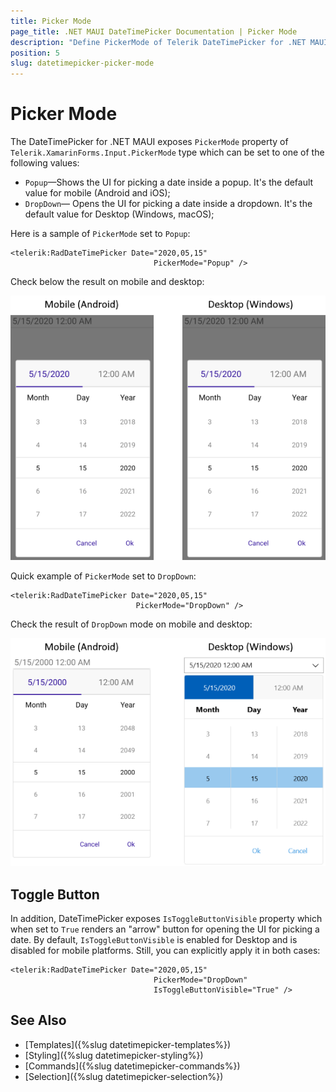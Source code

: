 ```yaml
---
title: Picker Mode
page_title: .NET MAUI DateTimePicker Documentation | Picker Mode
description: "Define PickerMode of Telerik DateTimePicker for .NET MAUI to either DropDown or Popup."
position: 5
slug: datetimepicker-picker-mode
---  
```


# Picker Mode

The DateTimePicker for .NET MAUI exposes `PickerMode` property of `Telerik.XamarinForms.Input.PickerMode` type which can be set to one of the following values:

* `Popup`&mdash;Shows the UI for picking a date inside a popup. It's the default value for mobile (Android and iOS);
* `DropDown`&mdash; Opens the UI for picking a date inside a dropdown. It's the default value for Desktop (Windows, macOS);

Here is a sample of `PickerMode` set to `Popup`:

```XAML
<telerik:RadDateTimePicker Date="2020,05,15" 
								PickerMode="Popup" />
```

Check below the result on mobile and desktop:

![](images/datetimepicker-pickermode-popup.png)

Quick example of `PickerMode` set to `DropDown`:

```XAML
<telerik:RadDateTimePicker Date="2020,05,15" 
							PickerMode="DropDown" />
```

Check the result of `DropDown` mode on mobile and desktop:

![](images/datetimepicker-pickermode-dropdown.png)

## Toggle Button

In addition, DateTimePicker exposes `IsToggleButtonVisible` property which when set to `True` renders an "arrow" button for opening the UI for picking a date. By default, `IsToggleButtonVisible` is enabled for Desktop and is disabled for mobile platforms. Still, you can explicitly apply it in both cases:

```XAML
<telerik:RadDateTimePicker Date="2020,05,15"
								PickerMode="DropDown"
								IsToggleButtonVisible="True" />
```

## See Also

- [Templates]({%slug datetimepicker-templates%})
- [Styling]({%slug datetimepicker-styling%})
- [Commands]({%slug datetimepicker-commands%})
- [Selection]({%slug datetimepicker-selection%})
